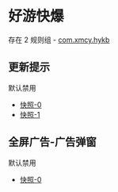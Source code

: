 # 好游快爆

存在 2 规则组 - [com.xmcy.hykb](/src/apps/com.xmcy.hykb.ts)

## 更新提示

默认禁用

- [快照-0](https://i.gkd.li/import/12870604)
- [快照-1](https://i.gkd.li/import/13297450)

## 全屏广告-广告弹窗

默认禁用

- [快照-0](https://i.gkd.li/import/13259427)
